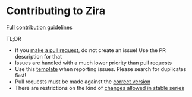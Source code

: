 Contributing to Zira
====================

[Full contribution guidelines](https://github.com/zira/zira/wiki/Contributing)

TL;DR

* If you [make a pull request](https://github.com/zira/zira/wiki/Contributing#making-pull-requests),
  do not create an issue! Use the PR description for that
* Issues are handled with a much lower priority than pull requests
* Use this [template](https://github.com/zira/zira/tree/12.0/.github/ISSUE_TEMPLATE.md)
  when reporting issues. Please search for duplicates first!
* Pull requests must be made against the [correct version](https://github.com/zira/zira/wiki/Contributing#against-which-version-should-i-submit-a-patch)
* There are restrictions on the kind of [changes allowed in stable series](https://github.com/zira/zira/wiki/Contributing#what-does-stable-mean)
